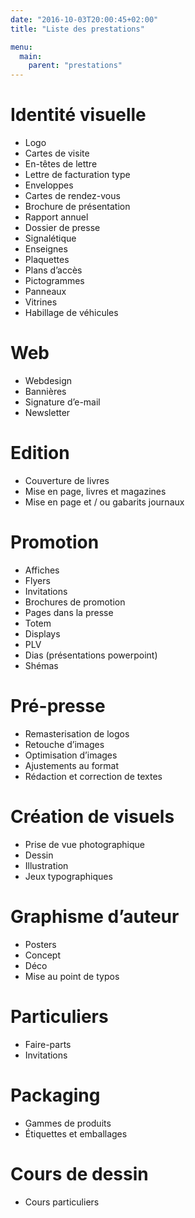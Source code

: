 ```yaml
---
date: "2016-10-03T20:00:45+02:00"
title: "Liste des prestations"

menu:
  main:
    parent: "prestations"
---
```


# Identité visuelle

* Logo
* Cartes de visite
* En-têtes de lettre
* Lettre de facturation type
* Enveloppes
* Cartes de rendez-vous
* Brochure de présentation
* Rapport annuel
* Dossier de presse
* Signalétique
* Enseignes
* Plaquettes
* Plans d’accès
* Pictogrammes
* Panneaux
* Vitrines
* Habillage de véhicules

# Web

* Webdesign
* Bannières
* Signature d’e-mail
* Newsletter

# Edition

* Couverture de livres
* Mise en page, livres et magazines
* Mise en page et / ou gabarits journaux

# Promotion

* Affiches
* Flyers
* Invitations
* Brochures de promotion
* Pages dans la presse
* Totem
* Displays
* PLV
* Dias (présentations powerpoint)
* Shémas

# Pré-presse

* Remasterisation de logos
* Retouche d’images
* Optimisation d’images
* Ajustements au format
* Rédaction et correction de textes

# Création de visuels

* Prise de vue photographique
* Dessin
* Illustration
* Jeux typographiques

# Graphisme d’auteur

* Posters
* Concept
* Déco
* Mise au point de typos

# Particuliers

* Faire-parts
* Invitations

# Packaging

* Gammes de produits
* Étiquettes et emballages

# Cours de dessin

* Cours particuliers
